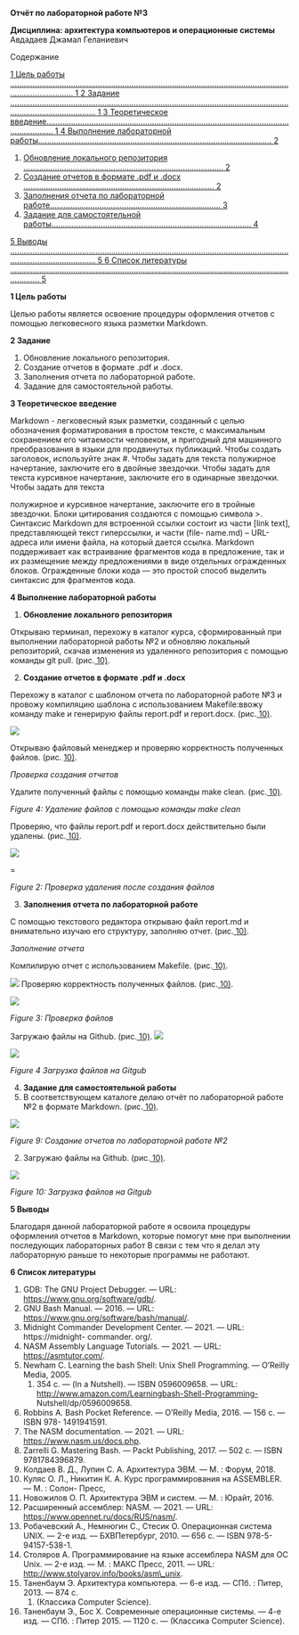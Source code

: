 ﻿**Отчёт по лабораторной работе №3** 

**Дисциплина: архитектура компьютеров и операционные системы** Авдадаев Джамал Геланиевич 

Содержание 

[1  Цель работы ........................................................................................................................................................ 1 ](#_page0_x82.00_y407.00)[2  Задание .................................................................................................................................................................. 1 ](#_page0_x82.00_y487.00)[3  Теоретическое введение............................................................................................................................... 1 ](#_page0_x82.00_y587.00)[4  Выполнение лабораторной работы........................................................................................................ 2 ](#_page1_x82.00_y165.00)

1. [Обновление локального репозитория ......................................................................................... 2 ](#_page1_x82.00_y199.00)
1. [Создание отчетов в формате .pdf и .docx ..................................................................................... 2 ](#_page1_x82.00_y287.00)
1. [Заполнения отчета по лабораторной работе............................................................................ 3 ](#_page2_x82.00_y505.00)
1. [Задание для самостоятельной работы......................................................................................... 4 ](#_page3_x82.00_y610.00)

[5  Выводы .................................................................................................................................................................. 5 ](#_page4_x82.00_y502.00)[6  Список литературы ......................................................................................................................................... 5 ](#_page4_x82.00_y614.00)

<a name="_page0_x82.00_y407.00"></a>**1  Цель работы** 

Целью работы является освоение процедуры оформления отчетов с помощью легковесного языка разметки Markdown. 

<a name="_page0_x82.00_y487.00"></a>**2  Задание** 

1. Обновление локального репозитория. 
1. Создание отчетов в формате .pdf и .docx. 
1. Заполнения отчета по лабораторной работе. 
1. Задание для самостоятельной работы. 

<a name="_page0_x82.00_y587.00"></a>**3  Теоретическое введение** 

Markdown - легковесный язык разметки, созданный с целью обозначения форматирования в простом тексте, с максимальным сохранением его читаемости человеком, и пригодный для машинного преобразования в языки для продвинутых публикаций. Чтобы создать заголовок, используйте знак #. Чтобы задать для текста полужирное начертание, заключите его в двойные звездочки. Чтобы задать для текста курсивное начертание, заключите его в одинарные звездочки. Чтобы задать для текста 

полужирное и курсивное начертание, заключите его в тройные звездочки. Блоки цитирования создаются с помощью символа >. Синтаксис Markdown для встроенной ссылки состоит из части [link text], представляющей текст гиперссылки, и части (file- name.md) – URL-адреса или имени файла, на который дается ссылка. Markdown поддерживает как встраивание фрагментов кода в предложение, так и их размещение между предложениями в виде отдельных огражденных блоков. Огражденные блоки кода — это простой способ выделить синтаксис для фрагментов кода. 

<a name="_page1_x82.00_y165.00"></a>**4  Выполнение лабораторной работы** 

1. **Обновление<a name="_page1_x82.00_y199.00"></a> локального репозитория** 

Открываю терминал, перехожу в каталог курса, сформированный при выполнении лабораторной работы №2 и обновляю локальный репозиторий, скачав изменения из удаленного репозитория с помощью команды git pull. (рис.[ 10)](#_page4_x82.00_y345.00). 

2. **Создание<a name="_page1_x82.00_y287.00"></a> отчетов в формате .pdf и .docx** 

Перехожу в каталог с шаблоном отчета по лабораторной работе №3 и провожу компиляцию шаблона с использованием Makefile:ввожу команду make и генерирую файлы report.pdf и report.docx. (рис.[ 10)](#_page4_x82.00_y345.00). 

![](Aspose.Words.51a283a9-1684-4028-a771-2b2d8a6ed564.001.jpeg)

Открываю файловый менеджер и проверяю корректность полученных файлов. (рис. [10)](#_page4_x82.00_y345.00). 

*Проверка создания отчетов* 

Удалите полученный файлы с помощью команды make clean. (рис.[ 10)](#_page4_x82.00_y345.00). 

*Figure 4: Удаление файлов с помощью команды make clean* 

Проверяю, что файлы report.pdf и report.docx действительно были удалены. (рис.[ 10)](#_page4_x82.00_y345.00). 

![](Aspose.Words.51a283a9-1684-4028-a771-2b2d8a6ed564.002.jpeg)

\= 

*Figure 2: Проверка удаления после создания файлов* 

3. **Заполнения<a name="_page2_x82.00_y505.00"></a> отчета по лабораторной работе** 

С помощью текстового редактора открываю файл report.md и внимательно изучаю его структуру, заполняю отчет. (рис.[ 10)](#_page4_x82.00_y345.00). 

*Заполнение отчета* 

Компилирую отчет с использованием Makefile. (рис.[ 10)](#_page4_x82.00_y345.00). 

![](Aspose.Words.51a283a9-1684-4028-a771-2b2d8a6ed564.003.png) Проверяю корректность полученных файлов. (рис.[ 10)](#_page4_x82.00_y345.00). 

![](Aspose.Words.51a283a9-1684-4028-a771-2b2d8a6ed564.004.jpeg)

*Figure 3: Проверка файлов* 

Загружаю файлы на Github. (рис.[ 10)](#_page4_x82.00_y345.00). ![](Aspose.Words.51a283a9-1684-4028-a771-2b2d8a6ed564.005.png)

![](Aspose.Words.51a283a9-1684-4028-a771-2b2d8a6ed564.006.png)

*Figure 4 Загрузка файлов на Gitgub* 

4. **Задание<a name="_page3_x82.00_y610.00"></a> для самостоятельной работы** 
1. В соответствующем каталоге делаю отчёт по лабораторной работе №2 в формате Markdown. (рис.[ 10)](#_page4_x82.00_y345.00). 

![](Aspose.Words.51a283a9-1684-4028-a771-2b2d8a6ed564.007.jpeg)

*Figure 9: Создание отчетов по лабораторной работе №2* 

2. Загружаю файлы на Github. (рис.[ 10)](#_page4_x82.00_y345.00). 

![](Aspose.Words.51a283a9-1684-4028-a771-2b2d8a6ed564.008.jpeg)

<a name="_page4_x82.00_y345.00"></a>*Figure 10: Загрузка файлов на Gitgub* 

<a name="_page4_x82.00_y502.00"></a>**5  Выводы** 

Благодаря данной лабораторной работе я освоила процедуры оформления отчетов в Markdown, которые помогут мне при выполнении последующих лабораторных работ В связи с тем что я делал эту лабораторную раньше то некоторые программы не работают. 

<a name="_page4_x82.00_y614.00"></a>**6  Список литературы** 

1. GDB: The GNU Project Debugger. — URL: https://www.gnu.org/software/gdb/. 
1. GNU Bash Manual. — 2016. — URL: https://www.gnu.org/software/bash/manual/. 
1. Midnight Commander Development Center. — 2021. — URL: https://midnight- commander. org/. 
1. NASM Assembly Language Tutorials. — 2021. — URL: https://asmtutor.com/. 
5. Newham C. Learning the bash Shell: Unix Shell Programming. — O’Reilly Media, 2005. 
   1. 354 с. — (In a Nutshell). — ISBN 0596009658. — URL: http://www.amazon.com/Learningbash-Shell-Programming- Nutshell/dp/0596009658. 
5. Robbins A. Bash Pocket Reference. — O’Reilly Media, 2016. — 156 с. — ISBN 978- 1491941591. 
5. The NASM documentation. — 2021. — URL: https://www.nasm.us/docs.php. 
5. Zarrelli G. Mastering Bash. — Packt Publishing, 2017. — 502 с. — ISBN 9781784396879. 
5. Колдаев В. Д., Лупин С. А. Архитектура ЭВМ. — М. : Форум, 2018. 
5. Куляс О. Л., Никитин К. А. Курс программирования на ASSEMBLER. — М. : Солон- Пресс, 
5. Новожилов О. П. Архитектура ЭВМ и систем. — М. : Юрайт, 2016. 
5. Расширенный ассемблер: NASM. — 2021. — URL: https://www.opennet.ru/docs/RUS/nasm/. 
5. Робачевский А., Немнюгин С., Стесик О. Операционная система UNIX. — 2-е изд. — БХВПетербург, 2010. — 656 с. — ISBN 978-5-94157-538-1. 
5. Столяров А. Программирование на языке ассемблера NASM для ОС Unix. — 2-е изд. — М. : МАКС Пресс, 2011. — URL: http://www.stolyarov.info/books/asm\_unix. 
5. Таненбаум Э. Архитектура компьютера. — 6-е изд. — СПб. : Питер, 2013. — 874 с. 
   1. (Классика Computer Science). 
5. Таненбаум Э., Бос Х. Современные операционные системы. — 4-е изд. — СПб. : Питер 2015. — 1120 с. — (Классика Computer Science). 
